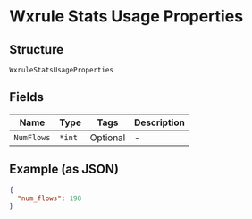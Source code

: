 
# Wxrule Stats Usage Properties

## Structure

`WxruleStatsUsageProperties`

## Fields

| Name | Type | Tags | Description |
|  --- | --- | --- | --- |
| `NumFlows` | `*int` | Optional | - |

## Example (as JSON)

```json
{
  "num_flows": 198
}
```

